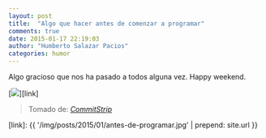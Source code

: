 ```yaml
---
layout: post
title:  "Algo que hacer antes de comenzar a programar"
comments: true
date: 2015-01-17 22:19:03
author: "Humberto Salazar Pacios"
categories: humor
---
```


Algo gracioso que nos ha pasado a todos alguna vez. Happy weekend.

<!--more-->

[<img class="post-image img-responsive" src="{{ '/img/posts/2015/01/antes-de-programar.jpg' | prepend: site.url }}">][link]
<blockquote >
  <footer>Tomado de: <cite title="CommitStrip"><a href="http://www.commitstrip.com/en/">CommitStrip</a></cite></footer>
</blockquote>

[link]: {{ '/img/posts/2015/01/antes-de-programar.jpg' | prepend: site.url }}